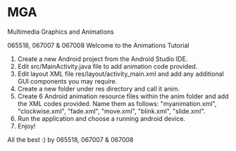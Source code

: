 # MGA
Multimedia Graphics and Animations

065518, 067007 & 067008
Welcome to the Animations Tutorial

1. Create a new Android project from the Android Studio IDE. 
2. Edit src/MainActivity.java file to add animation code provided.
3. Edit layout XML file res/layout/activity_main.xml and add any additional GUI components you may require.
4. Create a new folder under res directory and call it anim.
5. Create 6 Android animation resource files within the anim folder and add the XML codes provided. Name them as follows: "myanimation.xml", "clockwise.xml", "fade.xml", "move.xml", "blink.xml", "slide.xml". 
6. Run the application and choose a running android device.
7. Enjoy!


All the best :)
by
065518, 067007 & 067008
